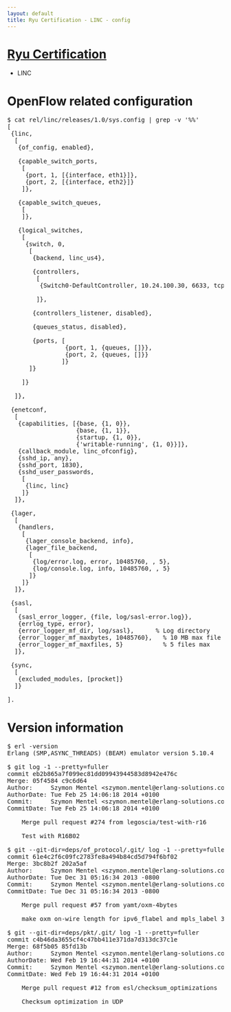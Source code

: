 ```yaml
---
layout: default
title: Ryu Certification - LINC - config
---
```

# [Ryu Certification](http://osrg.github.io/ryu/certification.html)
* LINC

# OpenFlow related configuration
<pre>
$ cat rel/linc/releases/1.0/sys.config | grep -v '%%'
[
 {linc,
  [
   {of_config, enabled},

   {capable_switch_ports,
    [
     {port, 1, [{interface, eth1}]},
     {port, 2, [{interface, eth2}]}
    ]},

   {capable_switch_queues,
    [
    ]},

   {logical_switches,
    [
     {switch, 0,
      [
       {backend, linc_us4},

       {controllers,
        [
         {Switch0-DefaultController, 10.24.100.30, 6633, tcp}

        ]},

       {controllers_listener, disabled},

       {queues_status, disabled},

       {ports, [
                {port, 1, {queues, []}},
                {port, 2, {queues, []}}
               ]}
      ]}

    ]}

  ]},

 {enetconf,
  [
   {capabilities, [{base, {1, 0}},
                   {base, {1, 1}},
                   {startup, {1, 0}},
                   {'writable-running', {1, 0}}]},
   {callback_module, linc_ofconfig},
   {sshd_ip, any},
   {sshd_port, 1830},
   {sshd_user_passwords,
    [
     {linc, linc}
    ]}
  ]},

 {lager,
  [
   {handlers,
    [
     {lager_console_backend, info},
     {lager_file_backend,
      [
       {log/error.log, error, 10485760, , 5},
       {log/console.log, info, 10485760, , 5}
      ]}
    ]}
  ]},

 {sasl,
  [
   {sasl_error_logger, {file, log/sasl-error.log}},
   {errlog_type, error},
   {error_logger_mf_dir, log/sasl},      % Log directory
   {error_logger_mf_maxbytes, 10485760},   % 10 MB max file size
   {error_logger_mf_maxfiles, 5}           % 5 files max
  ]},

 {sync,
  [
   {excluded_modules, [procket]}
  ]}
 
].
</pre>

# Version information
<pre>
$ erl -version
Erlang (SMP,ASYNC_THREADS) (BEAM) emulator version 5.10.4

$ git log -1 --pretty=fuller
commit eb2b865a7f099ec81dd09943944583d8942e476c
Merge: 05f4584 c9c6d64
Author:     Szymon Mentel &lt;szymon.mentel@erlang-solutions.com&gt;
AuthorDate: Tue Feb 25 14:06:18 2014 +0100
Commit:     Szymon Mentel &lt;szymon.mentel@erlang-solutions.com&gt;
CommitDate: Tue Feb 25 14:06:18 2014 +0100

    Merge pull request #274 from legoscia/test-with-r16
    
    Test with R16B02

$ git --git-dir=deps/of_protocol/.git/ log -1 --pretty=fuller
commit 61e4c2f6c09fc2783fe8a494b84cd5d794f6bf02
Merge: 3bc8b2f 202a5af
Author:     Szymon Mentel &lt;szymon.mentel@erlang-solutions.com&gt;
AuthorDate: Tue Dec 31 05:16:34 2013 -0800
Commit:     Szymon Mentel &lt;szymon.mentel@erlang-solutions.com&gt;
CommitDate: Tue Dec 31 05:16:34 2013 -0800

    Merge pull request #57 from yamt/oxm-4bytes
    
    make oxm on-wire length for ipv6_flabel and mpls_label 32-bit

$ git --git-dir=deps/pkt/.git/ log -1 --pretty=fuller
commit c4b46da3655cf4c47bb411e371da7d313dc37c1e
Merge: 68f5b05 85fd13b
Author:     Szymon Mentel &lt;szymon.mentel@erlang-solutions.com&gt;
AuthorDate: Wed Feb 19 16:44:31 2014 +0100
Commit:     Szymon Mentel &lt;szymon.mentel@erlang-solutions.com&gt;
CommitDate: Wed Feb 19 16:44:31 2014 +0100

    Merge pull request #12 from esl/checksum_optimizations
    
    Checksum optimization in UDP
</pre>
